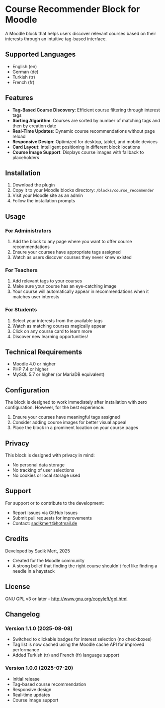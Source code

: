 # Course Recommender Block for Moodle

A Moodle block that helps users discover relevant courses based on their interests through an intuitive tag-based interface.

## Supported Languages

- English (en)
- German (de)
- Turkish (tr)
- French (fr)

## Features

- **Tag-Based Course Discovery**: Efficient course filtering through interest tags
- **Sorting Algorithm**: Courses are sorted by number of matching tags and then by creation date
- **Real-Time Updates**: Dynamic course recommendations without page reload
- **Responsive Design**: Optimized for desktop, tablet, and mobile devices
- **Card Layout**: Intelligent positioning in different block locations
- **Course Image Support**: Displays course images with fallback to placeholders

## Installation

1. Download the plugin
2. Copy it to your Moodle blocks directory: `/blocks/course_recommender`
3. Visit your Moodle site as an admin
4. Follow the installation prompts

## Usage

### For Administrators
1. Add the block to any page where you want to offer course recommendations
2. Ensure your courses have appropriate tags assigned
3. Watch as users discover courses they never knew existed

### For Teachers
1. Add relevant tags to your courses
2. Make sure your course has an eye-catching image
3. Your course will automatically appear in recommendations when it matches user interests

### For Students
1. Select your interests from the available tags
2. Watch as matching courses magically appear
3. Click on any course card to learn more
4. Discover new learning opportunities!

## Technical Requirements

- Moodle 4.0 or higher
- PHP 7.4 or higher
- MySQL 5.7 or higher (or MariaDB equivalent)

## Configuration

The block is designed to work immediately after installation with zero configuration. However, for the best experience:

1. Ensure your courses have meaningful tags assigned
2. Consider adding course images for better visual appeal
3. Place the block in a prominent location on your course pages

## Privacy

This block is designed with privacy in mind:
- No personal data storage
- No tracking of user selections
- No cookies or local storage used

## Support

For support or to contribute to the development:

- Report issues via GitHub Issues
- Submit pull requests for improvements
- Contact: sadikmert@hotmail.de

## Credits

Developed by Sadik Mert, 2025
- Created for the Moodle community
- A strong belief that finding the right course shouldn't feel like finding a needle in a haystack

## License

GNU GPL v3 or later - http://www.gnu.org/copyleft/gpl.html

## Changelog

### Version 1.1.0 (2025-08-08)
- Switched to clickable badges for interest selection (no checkboxes)
- Tag list is now cached using the Moodle cache API for improved performance
- Added Turkish (tr) and French (fr) language support

### Version 1.0.0 (2025-07-20)
- Initial release
- Tag-based course recommendation
- Responsive design
- Real-time updates
- Course image support